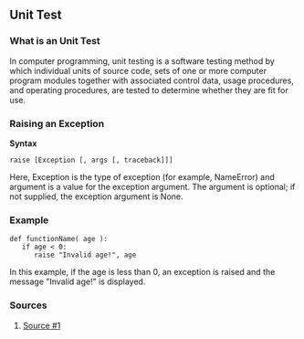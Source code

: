 ## Unit Test

### What is an Unit Test
In computer programming, unit testing is a software testing method by which individual units of source code, sets of one or more computer program modules together with associated control data, usage procedures, and operating procedures, are tested to determine whether they are fit for use.

### Raising an Exception

**Syntax**
```
raise [Exception [, args [, traceback]]]
```
Here, Exception is the type of exception (for example, NameError) and argument is a value for the exception argument. The argument is optional; if not supplied, the exception argument is None.

### Example 
```
def functionName( age ):
   if age < 0:
      raise "Invalid age!", age
```
In this example, if the age is less than 0, an exception is raised and the message "Invalid age!" is displayed. 

### Sources

1. [Source #1](https://www.tutorialspoint.com/python/python_exceptions.htm)
